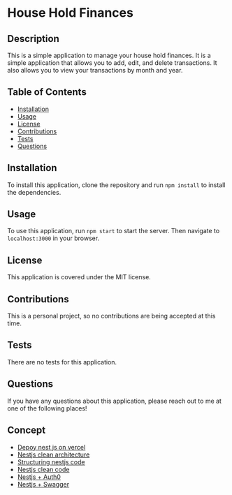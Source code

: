 # House Hold Finances

## Description

This is a simple application to manage your house hold finances. It is a simple application that allows you to add, edit, and delete transactions. It also allows you to view your transactions by month and year.

## Table of Contents

* [Installation](#installation)
* [Usage](#usage)
* [License](#license)
* [Contributions](#contributions)
* [Tests](#tests)
* [Questions](#questions)

## Installation

To install this application, clone the repository and run `npm install` to install the dependencies.

## Usage

To use this application, run `npm start` to start the server. Then navigate to `localhost:3000` in your browser.

## License

This application is covered under the MIT license.

## Contributions

This is a personal project, so no contributions are being accepted at this time.

## Tests

There are no tests for this application.

## Questions

If you have any questions about this application, please reach out to me at one of the following places!

## Concept

- [Depoy nest js on vercel](https://levelup.gitconnected.com/how-to-deploy-your-nestjs-apps-on-vercel-3431b9f2b4c6)
- [Nestjs clean architecture](https://github.com/royib/clean-architecture-nestJS/blob/main/src/use-cases/author/author-factory.service.ts#L7)
- [Structuring nestjs code](https://medium.com/the-crowdlinker-chronicle/best-way-to-structure-your-directory-code-nestjs-a06c7a641401)
- [Nestjs clean code](https://betterprogramming.pub/clean-node-js-architecture-with-nestjs-and-typescript-34b9398d790f)
- [Nestjs + Auth0](https://github.com/jajaperson/nestjs-auth0/blob/master/README.md)
- [Nestjs + Swagger](https://github.com/nestjs/nest/tree/master/sample/11-swagger)
